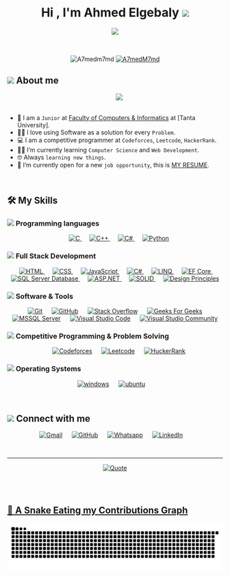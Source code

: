 <h1 align="center">Hi , I'm Ahmed Elgebaly <img src="https://media.giphy.com/media/hvRJCLFzcasrR4ia7z/giphy.gif" width="35"></h1>
<p align="center">
  <a href="https://github.com/DenverCoder1/readme-typing-svg"><img src="https://readme-typing-svg.herokuapp.com?font=Time+New+Roman&color=%23C8BE25&size=25&center=true&vCenter=true&width=600&height=100&lines=.NET+Developer;Computer+Science+Student;Competitive+Programmer;Always+learning+new+things"></a>
</p>


<br>

<p align="center"> 
	<img src="https://komarev.com/ghpvc/?username=A7medm7md&label=Profile%20views&color=0047AB&style=plastic?" alt="A7medm7md" height=25px, width=160px/> 
	<!---
		<a href = "https://commits.top/egypt.html" target="_blank">
			<img src="https://aktive.tk/egypt/7oSkaaa?color=red" alt="Most Active Users" target="_blank" height=25px, width=250px/> 
		</a>
	-->
	<a href = "https://commits.top/egypt.html" target="_blank">
		<img src="https://enfsgag3ayy6w9q.m.pipedream.net/&style=plastic" alt="A7medM7md" target="_blank" height=25px, width=250px/> 
	</a>

</p>

	
## <picture><img src = "https://github.com/7oSkaaa/7oSkaaa/blob/main/Images/about_me.gif?raw=true" width = 50px></picture> About me

<picture> <img align="right" src="https://github.com/7oSkaaa/7oSkaaa/blob/main/Images/Right_Side.gif?raw=true" width = 250px></picture>

<br><br>

- :school: I am a `Junior` at [Faculty of Computers & Informatics](https://ci.tanta.edu.eg/) at [Tanta University].
- :technologist: I love using Software as a solution for every `Problem`.
- :computer: I am a competitive programmer at `Codeforces`, `Leetcode`, `HackerRank`.
- :student: I’m currently learning `Computer Science` and `Web Development`.
- :nerd_face: Always `learning new things`.
- :thinking: I’m currently open for a new `job opportunity`, this is [MY RESUME](https://drive.google.com/file/d/1kQLAUOHe0eWlWqTOjuQi83zZ2TgEOXFL/view?usp=drive_link).
<br>


## 🛠️ My Skills

### <picture> <img src = "https://github.com/7oSkaaa/7oSkaaa/blob/main/Images/Programming_Languages.gif?raw=true" width = 50px>  </picture> Programming languages

<p align="center"> 
  &emsp; 
  <a href="https://www.cprogramming.com/" target="_blank"> 
    <img alt="C" src="https://img.shields.io/badge/C%20-%232370ED.svg?style=plastic&logo=c&logoColor=white">
  </a> 
  &emsp;
  <a href="https://www.w3schools.com/cpp/" target="_blank"> 
    <img alt="C++" src="https://img.shields.io/badge/C++%20-%2300599C.svg?style=plastic&logo=c%2B%2B&logoColor=white">
  </a> 
  &emsp;
   <a href="https://learn.microsoft.com/en-us/dotnet/csharp/" target="_blank">
  <img alt="C#" src="https://img.shields.io/badge/C%23-%23239120.svg?style=plastic&logo=csharp&logoColor=white">
   </a>
    &emsp;
   <a href="https://www.python.org" target="_blank">
    <img alt="Python" src="https://img.shields.io/badge/Python%20-%2314354C.svg?style=plastic&logo=python&logoColor=white">
  </a>
</p>

### <picture> <img src = "https://github.com/7oSkaaa/7oSkaaa/blob/main/Images/Front_End.gif?raw=true" width = 50px>  </picture> Full Stack Development
<p align="center"> 
  &emsp; 
  <a href="https://www.w3.org/html/" target="_blank"> 
   <img alt="HTML" src="https://img.shields.io/badge/HTML5%20-%23E34F26.svg?style=plastic&logo=html5&logoColor=white">
  </a>   
  &emsp;
  <a href="https://www.w3schools.com/css/" target="_blank">
    <img alt="CSS" src="https://img.shields.io/badge/CSS%20-%231572B6.svg?style=plastic&logo=css3&logoColor=white">
  </a> 
  &emsp;
  <a href="https://developer.mozilla.org/en-US/docs/Web/JavaScript" target="_blank"> 
     <img alt="JavaScript" src="https://img.shields.io/badge/JavaScript%20-%23F7DF1E.svg?style=plastic&logo=javascript&logoColor=black">
   </a>
&emsp;
  <a href="https://learn.microsoft.com/en-us/dotnet/csharp/" target="_blank">
  <img alt="C#" src="https://img.shields.io/badge/C%23-%23239120.svg?style=plastic&logo=csharp&logoColor=white">
  </a>
	&emsp;
 <a href="https://learn.microsoft.com/en-us/dotnet/csharp/programming-guide/concepts/linq/" target="_blank">
  <img alt="LINQ" src="https://img.shields.io/badge/LINQ-%23007ACC.svg?style=plastic&logo=dotnet&logoColor=white">
</a>
	&emsp;
<a href="https://learn.microsoft.com/en-us/ef/core/" target="_blank">
  <img alt="EF Core" src="https://img.shields.io/badge/EF%20Core-%234078C0.svg?style=plastic&logo=dotnet&logoColor=white">
</a>
&emsp;
<a href="https://www.microsoft.com/en-us/sql-server/sql-server-downloads" target="_blank">
  <img alt="SQL Server Database" src="https://img.shields.io/badge/SQL%20Server-%23CC2927.svg?style=plastic&logo=microsoft-sql-server&logoColor=white">
</a>
&emsp;
<a href="https://learn.microsoft.com/en-us/aspnet/core/?view=aspnetcore-8.0" target="_blank">
  <img alt="ASP.NET" src="https://img.shields.io/badge/ASP.NET-%23007ACC.svg?style=plastic&logo=dotnet&logoColor=white">
</a>
&emsp;
<a href="https://en.wikipedia.org/wiki/SOLID" target="_blank">
  <img alt="SOLID" src="https://img.shields.io/badge/SOLID-%23007ACC.svg?style=plastic&logo=dotnet&logoColor=white">
</a>
&emsp;
<a href="https://en.wikipedia.org/wiki/Software_design" target="_blank">
  <img alt="Design Principles" src="https://img.shields.io/badge/Design%20Principles-%23007ACC.svg?style=plastic&logo=dotnet&logoColor=white">
</a>

</p>

 ### <picture> <img src = "https://github.com/7oSkaaa/7oSkaaa/blob/main/Images/Software_Tools.gif?raw=true" width = 50px>  </picture> Software & Tools
 
<p align="center">
  &emsp;
    <a href="#"><img alt="Git" src="https://img.shields.io/badge/Git%20-%23F05033.svg?style=plastic&logo=git&logoColor=white"></a>
  &emsp;
    <a href="#"><img alt="GitHub" src="https://img.shields.io/badge/github-%23181717.svg?style=plastic&logo=github&logoColor=white"></a>
  &emsp;
    <a href="#"><img alt="Stack Overflow" src="https://img.shields.io/badge/-Stack%20Overflow-FE7A16?style=plastic&logo=stack-overflow&logoColor=white"></a>
  &emsp;
    <a href="#"><img alt="Geeks For Geeks" src="https://img.shields.io/badge/geeksforgeeks-%230F9D58.svg?style=plastic&logo=geeksforgeeks&logoColor=white"></a>
  &emsp;
  <a href="#"> <img alt="MSSQL Server" src="https://img.shields.io/badge/MSSQL%20Server-%23CC2927.svg?style=plastic&logo=microsoft-sql-server&logoColor=white"></a>
  &emsp;
    <a href="#"><img alt="Visual Studio Code" src="https://img.shields.io/badge/Visual%20Studio%20Code-0078d7.svg?style=plastic&logo=visual-studio-code&logoColor=white"></a>
  &emsp;
    <a href="#"><img alt="Visual Studio Community" src="https://img.shields.io/badge/Visual%20Studio%20Community-5C2D91.svg?style=plastic&logo=visual-studio&logoColor=white"></a>
</p>

 ### <picture> <img src = "https://github.com/7oSkaaa/7oSkaaa/blob/main/Images/CP_PS.gif?raw=true" width = 50px>  </picture> Competitive Programming & Problem Solving
 
<p align="center">
  &emsp;
    <a href="https://codeforces.com/profile/AhmedM0hamed03"><img alt = "Codeforces" src="https://img.shields.io/badge/codeforces%20-%231F8ACB.svg?style=plastic&logo=codeforces&logoColor=white" /></a>	
  &emsp;
    <a href="https://leetcode.com/u/AhmedM0hamed"><img alt = "Leetcode" src="https://img.shields.io/badge/leetcode%20-%23FFA116.svg?style=plastic&logo=leetcode&logoColor=black" /></a>
  &emsp;
	<a href="https://www.hackerrank.com/profile/ahmedelgebaly251"><img alt = "HuckerRank" src="https://img.shields.io/badge/hackerrank-%232EC866.svg?style=plastic&logo=hackerrank&logoColor=white" /></a>
</p>

 ### <picture> <img src = "https://github.com/7oSkaaa/7oSkaaa/blob/main/Images/OS.gif?raw=true" width = 50px>  </picture> Operating Systems
 
<p align="center">
    <a href="#"><img src="https://img.shields.io/badge/Windows-0078D6?style=plastic&logo=windows&logoColor=white" alt="windows"></a>
  &emsp;
    <a href="#"><img src="https://img.shields.io/badge/Ubuntu-E95420?style=plastic&logo=ubuntu&logoColor=white" alt="ubuntu"></a>
  &emsp;
</p>

<br>

## <picture> <img src="https://github.com/7oSkaaa/7oSkaaa/blob/main/Images/Connect-with-me.gif?raw=true" width="100px"> </picture> Connect with me
<p align="center">
	<a href="mailto:ahmedelgebaly2511@gmail.com"><img src="https://img.shields.io/badge/gmail-%23EA4335.svg?style=plastic&logo=gmail&logoColor=white" alt="Gmail"/></a>
  &emsp;
	<a href="https://github.com/A7medm7md"><img src="https://img.shields.io/badge/github-%23181717.svg?style=plastic&logo=github&logoColor=white" alt="GitHub"/></a>
  &emsp;
	<a href="https://wa.me/+201066317907"><img src="https://img.shields.io/badge/whatsapp-%2325D366.svg?style=plastic&logo=whatsapp&logoColor=white" alt="Whatsapp"/></a>
  &emsp;
	<a href="https://www.linkedin.com/in/ahmad-elgebaly/"><img src="https://img.shields.io/badge/linkedin-%230A66C2.svg?style=plastic&logo=linkedin&logoColor=white" alt="LinkedIn"/></a>
  &emsp;
</p>

<br>

---

<p align = "center">
	<a href="https://github.com/piyushsuthar/github-readme-quotes"> <img alt = "Quote" src="https://quotes-github-readme.vercel.app/api?type=horizontal&theme=tokyonight&animation=grow_out_in&quoteCategory=programming">
</p>

</br></br>
	
## 🐍 A Snake Eating my Contributions Graph

<p align="center">
  <img src="https://github.com/7oSkaaa/7oSkaaa/blob/output/github-contribution-grid-snake.svg" alt="Snake Game"/>
</p>

